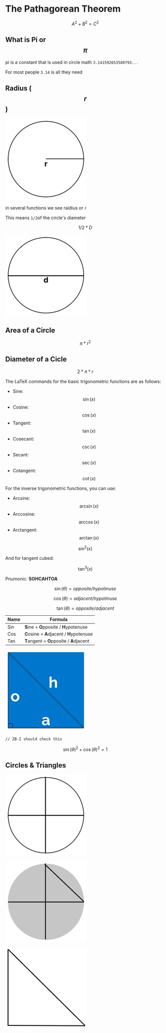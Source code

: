 # The Pathagorean Theorem

$$A^2+B^2=C^2$$

## What is Pi or $$\pi$$

pi is a constant that is used in circle math `3.141592653589793...`

For most people `3.14` is all they need

## Radius ( $$r$$ )



![Frame 2](./assets/Frame%202.jpg)

in several functions we see raidius or `r`

This means `1/2`of the circle's diameter

$$1/2*D$$

![Frame 3](./assets/Frame%203.jpg)

## Area of a Circle

$$\pi*r^2$$

## Diameter of a Cicle

$$2*\pi*r$$

The LaTeX commands for the basic trigonometric functions are as follows:

- Sine: $$\sin(x)$$
- Cosine: $$\cos(x)$$
- Tangent: $$\tan(x)$$
- Cosecant: $$\csc(x)$$
- Secant: $$\sec(x)$$
- Cotangent: $$\cot(x)$$

For the inverse trigonometric functions, you can use:

- Arcsine: $$\arcsin(x)$$
- Arccosine: $$\arccos(x)$$
- Arctangent: $$\arctan(x)$$

$$\sin^2(x)$$

And for tangent cubed:

$$\tan^3(x)$$

Pnumonic:
**SOHCAHTOA**

$$\sin(\theta) = opposite/hypotinuse$$

$$\cos(\theta) = adjacent/hypotinuse$$

$$\tan(\theta) = opposite/adjacent$$

| Name | Formula |
| ---- | ---- |
| Sin  |  **S**ine = **O**pposite / **H**ypotenuse  |
| Cos  | **C**osine = **A**djacent / **H**ypotenuse |
| Tan  | **T**angent = **O**pposite / **A**djacent  |

![Frame 1](./assets/Frame%201.jpg)

```
// ZB-I should check this
```

$$\sin(\theta)^2 + \cos(\theta)^2 = 1$$



## Circles & Triangles

![Frame 4](./assets/Frame%204.jpg)

![Frame 5](./assets/Frame%205.jpg)

![Frame 6](./assets/Frame%206.jpg)

